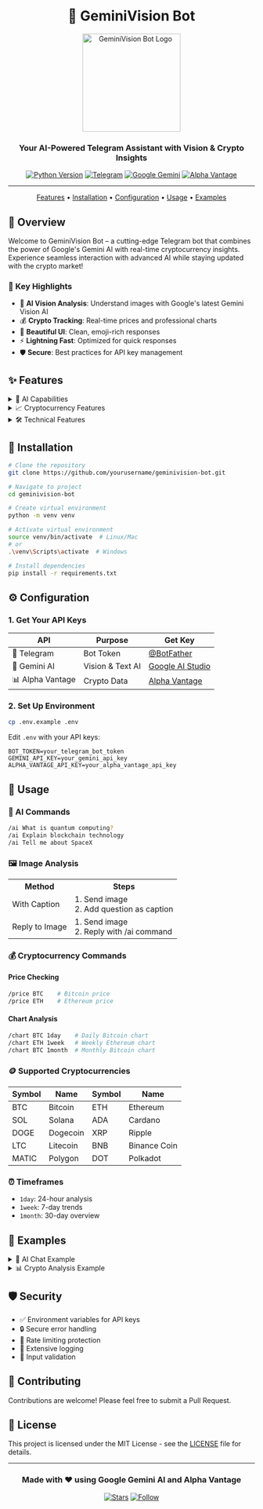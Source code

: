 <div align="center">

# 🌟 GeminiVision Bot

<img src="https://i.imgur.com/YPxwGRC.png" alt="GeminiVision Bot Logo" width="200"/>

### Your AI-Powered Telegram Assistant with Vision & Crypto Insights

[![Python Version](https://img.shields.io/badge/Python-3.9%2B-blue?style=for-the-badge&logo=python&logoColor=white&labelColor=black)](https://www.python.org/downloads/)
[![Telegram](https://img.shields.io/badge/Telegram-Bot-blue?style=for-the-badge&logo=telegram&logoColor=white&labelColor=black)](https://t.me/your_bot)
[![Google Gemini](https://img.shields.io/badge/Powered%20by-Gemini%20AI-red?style=for-the-badge&logo=google&logoColor=white&labelColor=black)](https://deepmind.google/technologies/gemini/)
[![Alpha Vantage](https://img.shields.io/badge/Crypto%20Data-Alpha%20Vantage-green?style=for-the-badge&logo=bitcoin&logoColor=white&labelColor=black)](https://www.alphavantage.co/)

---

<p align="center">
  <a href="#-features">Features</a> •
  <a href="#-installation">Installation</a> •
  <a href="#-configuration">Configuration</a> •
  <a href="#-usage">Usage</a> •
  <a href="#-examples">Examples</a>
</p>

</div>

## 🎯 Overview

Welcome to GeminiVision Bot – a cutting-edge Telegram bot that combines the power of Google's Gemini AI with real-time cryptocurrency insights. Experience seamless interaction with advanced AI while staying updated with the crypto market! 

### 🌈 Key Highlights

- 🤖 **AI Vision Analysis**: Understand images with Google's latest Gemini Vision AI
- 💰 **Crypto Tracking**: Real-time prices and professional charts
- 🎨 **Beautiful UI**: Clean, emoji-rich responses
- ⚡ **Lightning Fast**: Optimized for quick responses
- 🛡️ **Secure**: Best practices for API key management

## ✨ Features

<details>
<summary>🤖 AI Capabilities</summary>

- Natural language understanding
- Image analysis and description
- Context-aware conversations
- Multi-turn dialogue support
- Rich text formatting
</details>

<details>
<summary>📈 Cryptocurrency Features</summary>

- Real-time price tracking
- Professional candlestick charts
- Multiple timeframe analysis
- Volume indicators
- Top 10 cryptocurrencies support
</details>

<details>
<summary>🛠️ Technical Features</summary>

- Asynchronous processing
- Error handling & recovery
- Rate limit management
- Automatic retries
- Extensive logging
</details>

## 🚀 Installation

```bash
# Clone the repository
git clone https://github.com/yourusername/geminivision-bot.git

# Navigate to project
cd geminivision-bot

# Create virtual environment
python -m venv venv

# Activate virtual environment
source venv/bin/activate  # Linux/Mac
# or
.\venv\Scripts\activate  # Windows

# Install dependencies
pip install -r requirements.txt
```

## ⚙️ Configuration

### 1. Get Your API Keys

| API | Purpose | Get Key |
|-----|----------|----------|
| 🤖 Telegram | Bot Token | [@BotFather](https://t.me/botfather) |
| 🧠 Gemini AI | Vision & Text AI | [Google AI Studio](https://makersuite.google.com/app/apikey) |
| 📊 Alpha Vantage | Crypto Data | [Alpha Vantage](https://www.alphavantage.co/support/#api-key) |

### 2. Set Up Environment

```bash
cp .env.example .env
```

Edit `.env` with your API keys:
```env
BOT_TOKEN=your_telegram_bot_token
GEMINI_API_KEY=your_gemini_api_key
ALPHA_VANTAGE_API_KEY=your_alpha_vantage_api_key
```

## 📱 Usage

### 💬 AI Commands

```bash
/ai What is quantum computing?
/ai Explain blockchain technology
/ai Tell me about SpaceX
```

### 🖼️ Image Analysis

<table>
<tr>
<th>Method</th>
<th>Steps</th>
</tr>
<tr>
<td>With Caption</td>
<td>
1. Send image<br>
2. Add question as caption
</td>
</tr>
<tr>
<td>Reply to Image</td>
<td>
1. Send image<br>
2. Reply with /ai command
</td>
</tr>
</table>

### 💰 Cryptocurrency Commands

#### Price Checking
```bash
/price BTC    # Bitcoin price
/price ETH    # Ethereum price
```

#### Chart Analysis
```bash
/chart BTC 1day    # Daily Bitcoin chart
/chart ETH 1week   # Weekly Ethereum chart
/chart BTC 1month  # Monthly Bitcoin chart
```

### 🪙 Supported Cryptocurrencies

| Symbol | Name | Symbol | Name |
|--------|------|--------|------|
| BTC | Bitcoin | ETH | Ethereum |
| SOL | Solana | ADA | Cardano |
| DOGE | Dogecoin | XRP | Ripple |
| LTC | Litecoin | BNB | Binance Coin |
| MATIC | Polygon | DOT | Polkadot |

### ⏰ Timeframes

- `1day`: 24-hour analysis
- `1week`: 7-day trends
- `1month`: 30-day overview

## 📸 Examples

<details>
<summary>💬 AI Chat Example</summary>

```
You: /ai Explain blockchain
Bot: 🔗 Blockchain Explained:

🏗️ Structure:
• Decentralized digital ledger
• Chain of chronological blocks
• Cryptographically secured

🔑 Key Features:
• Immutable records
• Transparent transactions
• No central authority

💡 Use Cases:
• Cryptocurrencies
• Smart contracts
• Supply chain tracking
```
</details>

<details>
<summary>📊 Crypto Analysis Example</summary>

```
You: /price BTC
Bot: 💰 BTC/USD
Current Price: $97,875.91
Updated: 2025-01-04 22:47 UTC

You: /chart ETH 1week
Bot: 📈 Generating Ethereum weekly chart...
*Sends professional candlestick chart*
```
</details>

## 🛡️ Security

- ✅ Environment variables for API keys
- 🔒 Secure error handling
- 🔐 Rate limiting protection
- 📝 Extensive logging
- 🚫 Input validation

## 🤝 Contributing

Contributions are welcome! Please feel free to submit a Pull Request.

## 📄 License

This project is licensed under the MIT License - see the [LICENSE](LICENSE) file for details.

---

<div align="center">

### Made with ❤️ using Google Gemini AI and Alpha Vantage

[![Stars](https://img.shields.io/github/stars/yourusername/geminivision-bot?style=social)](https://github.com/yourusername/geminivision-bot/stargazers)
[![Follow](https://img.shields.io/github/followers/yourusername?style=social)](https://github.com/yourusername)

</div>
